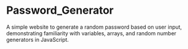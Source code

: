 # Password_Generator
A simple website to generate a random password based on user input, demonstrating familiarity with variables, arrays, and random number generators in JavaScript.
